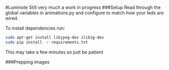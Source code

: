 #Luminote
Still very much a work in progress
###Setup
Read through the global variables in animations.py and configure to match how your leds are wired.

To install dependencies run: 
```bash
sudo apt-get install libjpeg-dev zlib1g-dev
sudo pip install -r requirements.txt
```
This may take a few minutes so just be patient

###Prepping images
